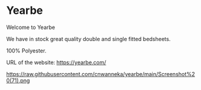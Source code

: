 # Yearbe

Welcome to Yearbe

We have in stock great quality double and single fitted bedsheets.

100% Polyester.

URL of the website: https://yearbe.com/

https://raw.githubusercontent.com/cnwanneka/yearbe/main/Screenshot%20(71).png





